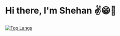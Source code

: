 # Hi there, I'm Shehan ✌️😁🚀


[![Top Langs](https://github-readme-stats.vercel.app/api/top-langs/?username=shehandilusanka97&layout=donut-vertical)](https://github.com/anuraghazra/github-readme-stats&locatecn)


